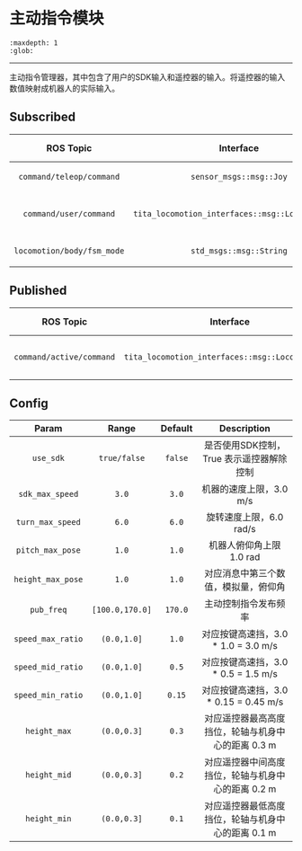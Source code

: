 # 主动指令模块
```{toctree}
:maxdepth: 1
:glob:
```
------
主动指令管理器，其中包含了用户的SDK输入和遥控器的输入。将遥控器的输入数值映射成机器人的实际输入。


## Subscribed

|         ROS Topic          |                    Interface                     | Frame ID |       Description       |
| :------------------------: | :----------------------------------------------: | :------: | :---------------------: |
|  `command/teleop/command`  |             `sensor_msgs::msg::Joy`              |  `joy`   |     遥控器输入指令      |
|   `command/user/command`   | `tita_locomotion_interfaces::msg::LocomotionCmd` |   `\`    | 用户的 SDK 控制指令输入 |
| `locomotion/body/fsm_mode` |             `std_msgs::msg::String`              |   `\`    |   机器人实际状态返回    |

## Published

|        ROS Topic         |                    Interface                     | Frame ID |       Description        |
| :----------------------: | :----------------------------------------------: | :------: | :----------------------: |
| `command/active/command` | `tita_locomotion_interfaces::msg::LocomotionCmd` |  `joy`   | 机器人外部输入的控制指令 |

## Config

|       Param       |      Range      | Default |                    Description                     |
| :---------------: | :-------------: | :-----: | :------------------------------------------------: |
|     `use_sdk`     |  `true/false`   | `false` |      是否使用SDK控制，True 表示遥控器解除控制      |
|  `sdk_max_speed`  |      `3.0`      |  `3.0`  |              机器的速度上限，3.0 m/s               |
| `turn_max_speed`  |      `6.0`      |  `6.0`  |              旋转速度上限，6.0 rad/s               |
| `pitch_max_pose`  |      `1.0`      |  `1.0`  |              机器人俯仰角上限 1.0 rad              |
| `height_max_pose` |      `1.0`      |  `1.0`  |        对应消息中第三个数值，模拟量，俯仰角        |
|    `pub_freq`     | `[100.0,170.0]` | `170.0` |                主动控制指令发布频率                |
| `speed_max_ratio` |   `(0.0,1.0]`   |  `1.0`  |        对应按键高速挡，3.0 * 1.0 = 3.0 m/s         |
| `speed_mid_ratio` |   `(0.0,1.0]`   |  `0.5`  |        对应按键高速挡，3.0 * 0.5 = 1.5 m/s         |
| `speed_min_ratio` |   `(0.0,1.0]`   | `0.15`  |       对应按键高速挡，3.0 * 0.15 = 0.45 m/s        |
|   `height_max`    |   `(0.0,0.3]`   |  `0.3`  | 对应遥控器最高高度挡位，轮轴与机身中心的距离 0.3 m |
|   `height_mid`    |   `(0.0,0.3]`   |  `0.2`  | 对应遥控器中间高度挡位，轮轴与机身中心的距离 0.2 m |
|   `height_min`    |   `(0.0,0.3]`   |  `0.1`  | 对应遥控器最低高度挡位，轮轴与机身中心的距离 0.1 m |
